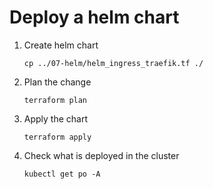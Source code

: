 # Deploy a helm chart

1. Create helm chart
   ```
   cp ../07-helm/helm_ingress_traefik.tf ./
   ```
2. Plan the change
   ```
   terraform plan
   ```
3. Apply the chart
   ```
   terraform apply
   ```
4. Check what is deployed in the cluster
   ```
   kubectl get po -A
   ```